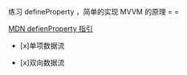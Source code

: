 练习 defineProperty ，简单的实现 MVVM 的原理 = =

[MDN defienProperty 指引](https://developer.mozilla.org/zh-CN/docs/Web/JavaScript/Reference/Global_Objects/Object/defineProperty)

- [x]单项数据流

- [x]双向数据流



